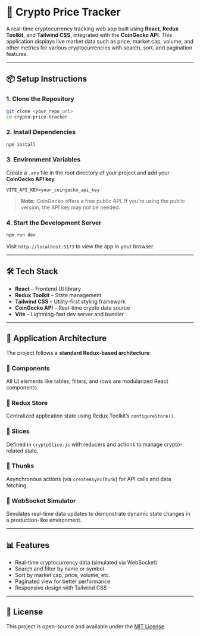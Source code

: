 # 🚀 Crypto Price Tracker

A real-time cryptocurrency tracking web app built using **React**, **Redux Toolkit**, and **Tailwind CSS**, integrated with the **CoinGecko API**. This application displays live market data such as price, market cap, volume, and other metrics for various cryptocurrencies with search, sort, and pagination features.

---

## 📦 Setup Instructions

### 1. Clone the Repository

```bash
git clone <your_repo_url>
cd crypto-price-tracker
```

### 2. Install Dependencies

```bash
npm install
```

### 3. Environment Variables

Create a `.env` file in the root directory of your project and add your **CoinGecko API key**:

```env
VITE_API_KEY=your_coingecko_api_key
```

> **Note:** CoinGecko offers a free public API. If you're using the public version, the API key may not be needed.

### 4. Start the Development Server

```bash
npm run dev
```

Visit `http://localhost:5173` to view the app in your browser.

---

## 🛠️ Tech Stack

- **React** – Frontend UI library
- **Redux Toolkit** – State management
- **Tailwind CSS** – Utility-first styling framework
- **CoinGecko API** – Real-time crypto data source
- **Vite** – Lightning-fast dev server and bundler

---

## 🧱 Application Architecture

The project follows a **standard Redux-based architecture**:

### 🔹 Components
All UI elements like tables, filters, and rows are modularized React components.

### 🔹 Redux Store
Centralized application state using Redux Toolkit’s `configureStore()`.

### 🔹 Slices
Defined in `cryptoSlice.js` with reducers and actions to manage crypto-related state.

### 🔹 Thunks
Asynchronous actions (via `createAsyncThunk`) for API calls and data fetching.

### 🔹 WebSocket Simulator
Simulates real-time data updates to demonstrate dynamic state changes in a production-like environment.

---

## 📊 Features

- Real-time cryptocurrency data (simulated via WebSocket)
- Search and filter by name or symbol
- Sort by market cap, price, volume, etc.
- Paginated view for better performance
- Responsive design with Tailwind CSS

---

## 📄 License

This project is open-source and available under the [MIT License](LICENSE).
